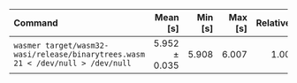 | Command | Mean [s] | Min [s] | Max [s] | Relative |
|:---|---:|---:|---:|---:|
| `wasmer target/wasm32-wasi/release/binarytrees.wasm 21 < /dev/null > /dev/null` | 5.952 ± 0.035 | 5.908 | 6.007 | 1.00 |
